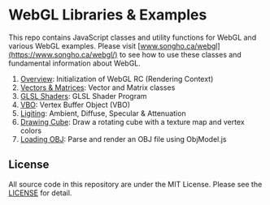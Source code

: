 # WebGL Libraries & Examples
This repo contains JavaScript classes and utility functions for WebGL and various WebGL examples. Please visit [www.songho.ca/webgl](https://www.songho.ca/webgl/) to see how to use these classes and fundamental information about WebGL.

1. [Overview](https://www.songho.ca/webgl/webgl_overview.html): Initialization of WebGL RC (Rendering Context)
2. [Vectors & Matrices](https://www.songho.ca/webgl/webgl_vectormatrix.html): Vector and Matrix classes
3. [GLSL Shaders](https://www.songho.ca/webgl/webgl_shader.html): GLSL Shader Program
4. [VBO](https://www.songho.ca/webgl/webgl_vbo.html): Vertex Buffer Object (VBO)
5. [Ligiting](https://www.songho.ca/webgl/webgl_light.html): Ambient, Diffuse, Specular & Attenuation
6. [Drawing Cube](https://www.songho.ca/webgl/webgl_cube.html): Draw a rotating cube with a texture map and vertex colors
7. [Loading OBJ](https://www.songho.ca/webgl/webgl_obj.html): Parse and render an OBJ file using ObjModel.js



## License
All source code in this repository are under the MIT License. Please see the [LICENSE](LICENSE) for detail.
